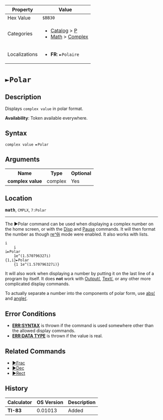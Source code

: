 | Property      | Value |
|---------------|-------|
| Hex Value     | `$BB30`|
| Categories    | <ul><li>[Catalog](<../categories/Catalog.md>) > [P](<../categories/Catalog.md#P>)</li><li>[Math](<../categories/Math.md>) > [Complex](<../categories/Math.md#Complex>)</li></ul> |
| Localizations | <ul><li><b>FR</b>: `►Polaire`</li></ul> |

# `►Polar`

## Description
Displays `complex value` in polar format.


<b>Availability</b>: Token available everywhere.

## Syntax
`complex value ►Polar`

## Arguments
<table>
<tr><th>Name</th><th>Type</th><th>Optional</th></tr>

<tr><td><b>complex value</b></td><td>complex</td><td>Yes</td></tr>

</table>

## Location
<tt><kbd><b>math</b></kbd></tt>, `CMPLX`, `7:Polar`
<hr>

The ►Polar command can be used when displaying a complex number on the home screen, or with the [Disp](/disp) and [Pause](/pause) commands. It will then format the number as though [re^θi](/re-thetai) mode were enabled. It also works with lists.

```ti-basic
i
    i
i►Polar
    1e^(1.570796327i)
{1,i}►Polar
    {1 1e^(1.570796327i)}
```

It will also work when displaying a number by putting it on the last line of a program by itself. It does **not** work with [Output(](/output), [Text(](/text), or any other more complicated display commands.

To actually separate a number into the components of polar form, use [abs(](/abs) and [angle(](/angle).

## Error Conditions

*   **[ERR:SYNTAX](/errors#syntax)** is thrown if the command is used somewhere other than the allowed display commands.
*   **[ERR:DATA TYPE](/errors#datatype)** is thrown if the value is real.

## Related Commands

*   [►Frac](/frac)
*   [►Dec](/dec)
*   [►Rect](/rect)

## History
| Calculator | OS Version | Description |
|------------|------------|-------------|
| <b>TI-83</b> | 0.01013 | Added |


